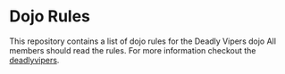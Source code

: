 Dojo Rules
==========

This repository contains a list of dojo rules for the Deadly Vipers dojo
All members should read the rules.
For more information checkout the [deadlyvipers](https://github.com/deadlyvipers).

